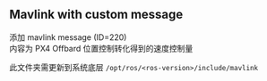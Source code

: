 ## Mavlink with custom message
添加 mavlink message (ID=220)  
内容为 PX4 Offbard 位置控制转化得到的速度控制量

此文件夹需更新到系统底层 `/opt/ros/<ros-version>/include/mavlink`
